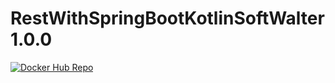 # RestWithSpringBootKotlinSoftWalter 1.0.0
[![Docker Hub Repo](https://img.shields.io/docker/pulls/wallterheitor/rest-soft-walter.svg)](https://hub.docker.com/repository/docker/wallterheitor/rest-soft-walter)
